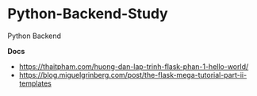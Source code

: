 # Python-Backend-Study
Python Backend 

__Docs__
- https://thaitpham.com/huong-dan-lap-trinh-flask-phan-1-hello-world/
- https://blog.miguelgrinberg.com/post/the-flask-mega-tutorial-part-ii-templates
